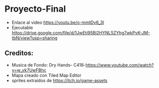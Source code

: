 # Proyecto-Final
* Enlace al video
https://youtu.be/o-mmtDv6_3I 
* Ejecutable
https://drive.google.com/file/d/1JwEti95Bj2HYNL5ZYhg7wkPvK-JM-tbN/view?usp=sharing
## Creditos:
* Musica de Fondo: Dry Hands- C418-https://www.youtube.com/watch?v=w_vk7UwFBhc
* Mapa creado con Tiled Map Editor
* sprites extraidos de https://itch.io/game-assets
